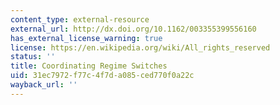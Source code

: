 ```yaml
---
content_type: external-resource
external_url: http://dx.doi.org/10.1162/003355399556160
has_external_license_warning: true
license: https://en.wikipedia.org/wiki/All_rights_reserved
status: ''
title: Coordinating Regime Switches
uid: 31ec7972-f77c-4f7d-a085-ced770f0a22c
wayback_url: ''
---
```

